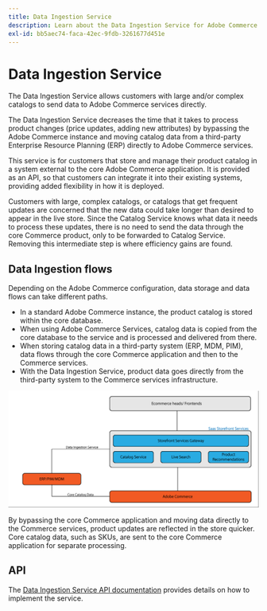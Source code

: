 ```yaml
---
title: Data Ingestion Service
description: Learn about the Data Ingestion Service for Adobe Commerce
exl-id: bb5aec74-faca-42ec-9fdb-3261677d451e
---
```

# Data Ingestion Service

The Data Ingestion Service allows customers with large and/or complex catalogs to send data to Adobe Commerce services directly.

The Data Ingestion Service decreases the time that it takes to process product changes (price updates, adding new attributes) by bypassing the Adobe Commerce instance and moving catalog data from a third-party Enterprise Resource Planning (ERP) directly to Adobe Commerce services.

This service is for customers that store and manage their product catalog in a system external to the core Adobe Commerce application. It is provided as an API, so that customers can integrate it into their existing systems, providing added flexibility in how it is deployed.

Customers with large, complex catalogs, or catalogs that get frequent updates are concerned that the new data could take longer than desired to appear in the live store. Since the Catalog Service knows what data it needs to process these updates, there is no need to send the data through the core Commerce product, only to be forwarded to Catalog Service. Removing this intermediate step is where efficiency gains are found.

## Data Ingestion flows

Depending on the Adobe Commerce configuration, data storage and data flows can take different paths.

* In a standard Adobe Commerce instance, the product catalog is stored within the core database.
* When using Adobe Commerce Services, catalog data is copied from the core database to the service and is processed and delivered from there.
* When storing catalog data in a third-party system (ERP, MDM, PIM), data flows through the core Commerce application and then to the Commerce services.
* With the Data Ingestion Service, product data goes directly from the third-party system to the Commerce services infrastructure. 

![Data Ingestion service](assets/data-ingestion.png)

By bypassing the core Commerce application and moving data directly to the Commerce services, product updates are reflected in the store quicker. Core catalog data, such as SKUs, are sent to the core Commerce application for separate processing.

## API

The [Data Ingestion Service API documentation](https://developer.adobe.com/commerce/services/data-ingestion) provides details on how to implement the service.
